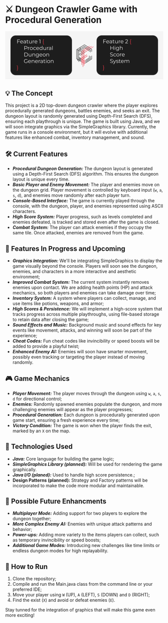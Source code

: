 # ⚔️ Dungeon Crawler Game with Procedural Generation

![Project Cover](https://raw.githubusercontent.com/coelhof12/dungeon_crawler_game/main/assets/images/Repo_Cover.jpg)

## 💡 The Concept

This project is a 2D top-down dungeon crawler where the player explores procedurally generated dungeons, battles enemies, and seeks an exit. The dungeon layout is randomly generated using Depth-First Search (DFS), ensuring each playthrough is unique. 
The game is built using Java, and we will soon integrate graphics via the SimpleGraphics library. Currently, the game runs in a console environment, but it will evolve with additional features like enhanced combat, inventory management, and sound.

## 🛠️ Current Features

- ***Procedural Dungeon Generation:*** The dungeon layout is generated using a Depth-First Search (DFS) algorithm. This ensures the dungeon layout is unique every time.
- ***Basic Player and Enemy Movement:*** The player and enemies move on the dungeon grid. Player movement is controlled by keyboard input (```w```, ```a```, ```s```, ```d```), and enemies move randomly after each player turn.
- ***Console-Based Interface:*** The game is currently played through the console, with the dungeon, player, and enemies represented using ASCII characters.
- ***High Score System:*** Player progress, such as levels completed and enemies defeated, is tracked and stored even after the game is closed.
- ***Combat System:*** The player can attack enemies if they occupy the same tile. Once attacked, enemies are removed from the game.

## 🚧 Features In Progress and Upcoming 

- ***Graphics Integration:*** We'll be integrating SimpleGraphics to display the game visually beyond the console. Players will soon see the dungeon, enemies, and characters in a more interactive and aesthetic environment;
- ***Improved Combat System:*** The current system instantly removes enemies upon contact. We are adding health points (HP) and attack mechanics, so both players and enemies can take damage over time;
- ***Inventory System:*** A system where players can collect, manage, and use items like potions, weapons, and armor;
- ***High Scores & Persistence:*** We will implement a high-score system that tracks progress across multiple playthroughs, using file-based storage to retain data after closing the game;
- ***Sound Effects and Music:*** Background music and sound effects for key events like movement, attacks, and winning will soon be part of the experience;
- ***Cheat Codes:*** Fun cheat codes like invincibility or speed boosts will be added to provide a playful twist;
- ***Enhanced Enemy AI:*** Enemies will soon have smarter movement, possibly even tracking or targeting the player instead of moving randomly.

## 🎮 Game Mechanics

- ***Player Movement:*** The player moves through the dungeon using ```w```, ```a```, ```s```, ```d``` for directional control;
- ***Enemies:*** Randomly spawned enemies populate the dungeon, and more challenging enemies will appear as the player progresses;
- ***Procedural Generation:*** Each dungeon is procedurally generated upon game start, ensuring a fresh experience every time;
- ***Victory Condition:*** The game is won when the player finds the exit, marked by an ```X``` on the map.

## 🔧 Technologies Used

- ***Java:*** Core language for building the game logic;
- ***SimpleGraphics Library (planned):*** Will be used for rendering the game graphically.
- ***Java I/O (planed):*** Used to handle high score persistence.;
- **Design Patterns (planned):** Strategy and Factory patterns will be incorporated to make the code more modular and maintainable.

## 🚀 Possible Future Enhancments

- ***Multiplayer Mode:*** Adding support for two players to explore the dungeon together;
- ***More Complex Enemy AI:*** Enemies with unique attack patterns and behavior;
- ***Power-ups:*** Adding more variety to the items players can collect, such as temporary invincibility or speed boosts;
- ***Additional Game Modes:*** Introducing new challenges like time limits or endless dungeon modes for high replayability.

## 📝 How to Run

1. Clone the repository;
2. Compile and run the Main.java class from the command line or your preferred IDE;
3. Move your player using ```W``` (UP), ```A``` (LEFT), ```S``` (DOWN) and ```D``` (RIGHT);
4. Find the exist (```X```) and avoid or defeat enemies (```E```).

Stay tunned for the integration of graphics that will make this game even more exciting!

